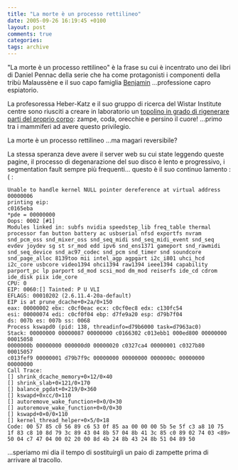 ```yaml
---
title: "La morte è un processo rettilineo"
date: 2005-09-26 16:19:45 +0100
layout: post
comments: true
categories:
tags: archive
---
```


"La morte è un processo rettilineo" è la frase su cui è incentrato uno dei libri di Daniel Pennac della serie che ha come protagonisti i componenti della tribù Malaussène e il suo capo famiglia [Benjamin](http://it.wikipedia.org/wiki/Benjamin_Malauss%C3%A8ne) ...professione capro espiatorio.
<!--more-->
La profesoressa Heber-Katz e il suo gruppo di ricerca del Wistar Institute centre sono riusciti a creare in laboratorio un [topolino in grado di rigenerare parti del proprio corpo](http://www.theaustralian.news.com.au/common/story_page/0,5744,16417002%255E30417,00.html): zampe, coda, orecchie e persino il cuore! ...primo tra i mammiferi ad avere questo privilegio.

La morte è un processo rettilineo ...ma magari reversibile?

La stessa speranza deve avere il server web su cui state leggendo queste pagine, il processo di degenarazione del suo disco è lento e progressivo, i segmentation fault sempre più frequenti... questo è il suo continuo lamento :( :

~~~
Unable to handle kernel NULL pointer dereference at virtual address 00000006
printing eip:
c0165eba
*pde = 00000000
Oops: 0002 [#1]
Modules linked in: subfs nvidia speedstep_lib freq_table thermal processor fan button battery ac usbserial nfsd exportfs nvram snd_pcm_oss snd_mixer_oss snd_seq_midi snd_seq_midi_event snd_seq evdev joydev sg st sr_mod edd ipv6 snd_ens1371 gameport snd_rawmidi snd_seq_device snd_ac97_codec snd_pcm snd_timer snd soundcore snd_page_alloc 8139too mii intel_agp agpgart i2c_i801 uhci_hcd i2c_core usbcore video1394 ohci1394 raw1394 ieee1394 capability parport_pc lp parport sd_mod scsi_mod dm_mod reiserfs ide_cd cdrom ide_disk piix ide_core
CPU: 0
EIP: 0060:[] Tainted: P U VLI
EFLAGS: 00010202 (2.6.11.4-20a-default)
EIP is at prune_dcache+0×2a/0×150
eax: 00000002 ebx: c0cf0eac ecx: c0cf0ec8 edx: c130fc54
esi: 00000074 edi: c0cf0f04 ebp: d7fe9a20 esp: d79b7f04
ds: 007b es: 007b ss: 0068
Process kswapd0 (pid: 138, threadinfo=d79b6000 task=d7963ac0)
Stack: 00000000 00000087 00000000 c0166302 c013ebb1 000ed800 00000000 00015058
0000000b 00000000 000000d0 00000020 c0327ca4 00000001 c0327b80 00015057
c013fef9 00000001 d79b7f9c 00000000 00000000 0000000c 00000000 00000000
Call Trace:
[] shrink_dcache_memory+0×12/0×40
[] shrink_slab+0×121/0×170
[] balance_pgdat+0×219/0×360
[] kswapd+0xcc/0×110
[] autoremove_wake_function+0×0/0×30
[] autoremove_wake_function+0×0/0×30
[] kswapd+0×0/0×110
[] kernel_thread_helper+0×5/0×18
Code: 00 57 85 c0 56 89 c6 53 0f 85 aa 00 00 00 5b 5e 5f c3 a8 10 75 1f 83 c8 10 8d 79 3c 89 43 04 8b 57 04 8b 41 3c 85 c0 89 02 74 03 <89> 50 04 c7 47 04 00 02 20 00 8d 4b 24 8b 43 24 8b 51 04 89 50
~~~

...speriamo mi dia il tempo di sostituirgli un paio di zampette prima di arrivare al tracollo.

